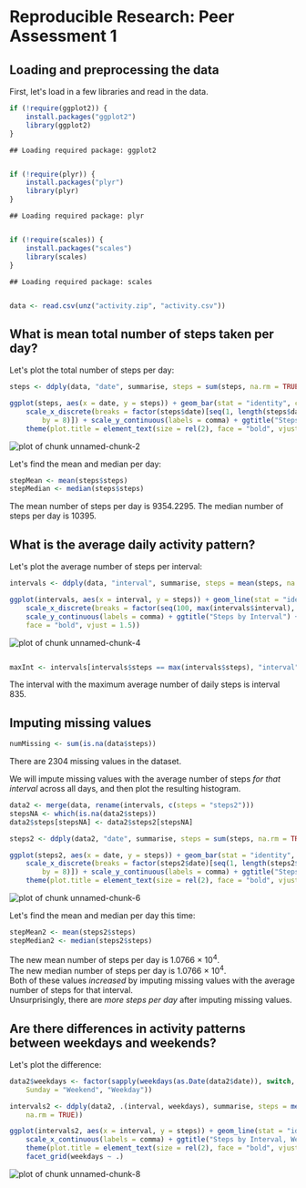 # Reproducible Research: Peer Assessment 1


## Loading and preprocessing the data

First, let's load in a few libraries and read in the data.


```r
if (!require(ggplot2)) {
    install.packages("ggplot2")
    library(ggplot2)
}
```

```
## Loading required package: ggplot2
```

```r

if (!require(plyr)) {
    install.packages("plyr")
    library(plyr)
}
```

```
## Loading required package: plyr
```

```r

if (!require(scales)) {
    install.packages("scales")
    library(scales)
}
```

```
## Loading required package: scales
```

```r

data <- read.csv(unz("activity.zip", "activity.csv"))
```


## What is mean total number of steps taken per day?

Let's plot the total number of steps per day:  

```r
steps <- ddply(data, "date", summarise, steps = sum(steps, na.rm = TRUE))

ggplot(steps, aes(x = date, y = steps)) + geom_bar(stat = "identity", color = "white") + 
    scale_x_discrete(breaks = factor(steps$date)[seq(1, length(steps$date), 
        by = 8)]) + scale_y_continuous(labels = comma) + ggtitle("Steps by Day") + 
    theme(plot.title = element_text(size = rel(2), face = "bold", vjust = 1.5))
```

![plot of chunk unnamed-chunk-2](figure/unnamed-chunk-2.png) 


Let's find the mean and median per day:  

```r
stepMean <- mean(steps$steps)
stepMedian <- median(steps$steps)
```


The mean number of steps per day is 9354.2295.
The median number of steps per day is 10395.

## What is the average daily activity pattern?

Let's plot the average number of steps per interval:  

```r
intervals <- ddply(data, "interval", summarise, steps = mean(steps, na.rm = TRUE))

ggplot(intervals, aes(x = interval, y = steps)) + geom_line(stat = "identity") + 
    scale_x_discrete(breaks = factor(seq(100, max(intervals$interval), by = 200))) + 
    scale_y_continuous(labels = comma) + ggtitle("Steps by Interval") + theme(plot.title = element_text(size = rel(2), 
    face = "bold", vjust = 1.5))
```

![plot of chunk unnamed-chunk-4](figure/unnamed-chunk-4.png) 

```r

maxInt <- intervals[intervals$steps == max(intervals$steps), "interval"]
```


The interval with the maximum average number of daily steps is interval 835.

## Imputing missing values

```r
numMissing <- sum(is.na(data$steps))
```


There are 2304 missing values in the dataset.

We will impute missing values with the average number of steps *for that interval* across all days, and then plot the resulting histogram.


```r
data2 <- merge(data, rename(intervals, c(steps = "steps2")))
stepsNA <- which(is.na(data2$steps))
data2$steps[stepsNA] <- data2$steps2[stepsNA]

steps2 <- ddply(data2, "date", summarise, steps = sum(steps, na.rm = TRUE))

ggplot(steps2, aes(x = date, y = steps)) + geom_bar(stat = "identity", color = "white") + 
    scale_x_discrete(breaks = factor(steps2$date)[seq(1, length(steps2$date), 
        by = 8)]) + scale_y_continuous(labels = comma) + ggtitle("Steps by Day with Imputation") + 
    theme(plot.title = element_text(size = rel(2), face = "bold", vjust = 1.5))
```

![plot of chunk unnamed-chunk-6](figure/unnamed-chunk-6.png) 


Let's find the mean and median per day this time:  

```r
stepMean2 <- mean(steps2$steps)
stepMedian2 <- median(steps2$steps)
```


The new mean number of steps per day is 1.0766 &times; 10<sup>4</sup>.  
The new median number of steps per day is 1.0766 &times; 10<sup>4</sup>.  
Both of these values *increased* by imputing missing values with the average number of steps for that interval.  
Unsurprisingly, there are *more steps per day* after imputing missing values.  

## Are there differences in activity patterns between weekdays and weekends?

Let's plot the difference: 

```r
data2$weekdays <- factor(sapply(weekdays(as.Date(data2$date)), switch, Saturday = "Weekend", 
    Sunday = "Weekend", "Weekday"))

intervals2 <- ddply(data2, .(interval, weekdays), summarise, steps = mean(steps, 
    na.rm = TRUE))

ggplot(intervals2, aes(x = interval, y = steps)) + geom_line(stat = "identity") + 
    scale_x_continuous(labels = comma) + ggtitle("Steps by Interval, Weekend v. Weekday") + 
    theme(plot.title = element_text(size = rel(2), face = "bold", vjust = 1.5)) + 
    facet_grid(weekdays ~ .)
```

![plot of chunk unnamed-chunk-8](figure/unnamed-chunk-8.png) 



